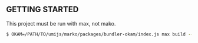 ## GETTING STARTED

This project must be run with max, not mako.

```bash
$ OKAM=/PATH/TO/umijs/marko/packages/bundler-okam/index.js max build --dev
```
